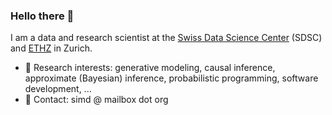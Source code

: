 ### Hello there 👋

I am a data and research scientist at the [Swiss Data Science Center](https://datascience.ch/) (SDSC) and [ETHZ](https://ethz.ch/en.html) in Zurich. 

- 🔭 Research interests: generative modeling, causal inference, approximate (Bayesian) inference, probabilistic programming, software development, ...
- 👋 Contact: simd @ mailbox dot org
